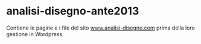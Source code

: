 # analisi-disegno-ante2013
Contiene le pagine e i file del sito www.analisi-disegno.com prima della loro gestione in Wordpress.
